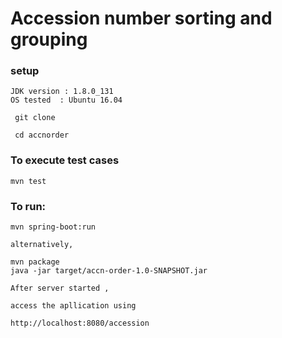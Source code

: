 # Accession number sorting and grouping

### setup
 ```
 JDK version : 1.8.0_131
 OS tested  : Ubuntu 16.04

  git clone 
  
  cd accnorder 
  ```
  
### To execute test cases
  ``` 
  mvn test 
  ``` 

### To run:

```
mvn spring-boot:run

alternatively,

mvn package
java -jar target/accn-order-1.0-SNAPSHOT.jar 
```

```
After server started ,

access the apllication using 

http://localhost:8080/accession

```
